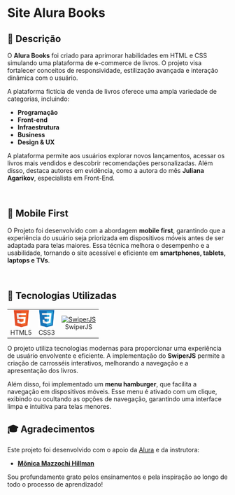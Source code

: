 # Site Alura Books

## 📌 Descrição

O **Alura Books** foi criado para aprimorar habilidades em HTML e CSS simulando uma plataforma de e-commerce de livros. O projeto visa fortalecer conceitos de responsividade, estilização avançada e interação dinâmica com o usuário.

A plataforma fictícia de venda de livros oferece uma ampla variedade de categorias, incluindo:

- **Programação**
- **Front-end**
- **Infraestrutura**
- **Business**
- **Design & UX**

A plataforma permite aos usuários explorar novos lançamentos, acessar os livros mais vendidos e descobrir recomendações personalizadas. Além disso, destaca autores em evidência, como a autora do mês **Juliana Agarikov**, especialista em Front-End.

<br>

## 📲 Mobile First

O Projeto foi desenvolvido com a abordagem **mobile first**, garantindo que a experiência do usuário seja priorizada em dispositivos móveis antes de ser adaptada para telas maiores. 
Essa técnica melhora o desempenho e a usabilidade, tornando o site acessível e eficiente em **smartphones, tablets, laptops e TVs**.


<br>


## 🚀 Tecnologias Utilizadas

<p align="left">
  <table>
    <tr>
      <td align="center">
        <a href="https://developer.mozilla.org/pt-BR/docs/Web/HTML" target="_blank">
          <img src="https://raw.githubusercontent.com/devicons/devicon/master/icons/html5/html5-original.svg" alt="HTML5" width="40" height="40"/>
        </a>
        <br>HTML5
      </td>
      <td align="center">
        <a href="https://developer.mozilla.org/pt-BR/docs/Web/CSS" target="_blank">
          <img src="https://raw.githubusercontent.com/devicons/devicon/master/icons/css3/css3-original.svg" alt="CSS3" width="40" height="40"/>
        </a>
        <br>CSS3
      <td align="center">
  <a href="https://swiperjs.com/" target="_blank">
    <img src="https://swiperjs.com/images/swiper-logo.svg" alt="SwiperJS" width="40" height="40"/>
  </a>
  <br>SwiperJS
</td>
    </tr>
  </table>
</p>

O projeto utiliza tecnologias modernas para proporcionar uma experiência de usuário envolvente e eficiente. A implementação do **SwiperJS** permite a criação de carrosséis interativos, melhorando a navegação e a apresentação dos livros.

Além disso, foi implementado um **menu hamburger**, que facilita a navegação em dispositivos móveis. Esse menu é ativado com um clique, exibindo ou ocultando as opções de navegação, garantindo uma interface limpa e intuitiva para telas menores.

## 🎓 Agradecimentos

Este projeto foi desenvolvido com o apoio da [Alura](https://www.alura.com.br) e da instrutora:

- **[Mônica Mazzochi Hillman](https://www.linkedin.com/in/monicamhillman/)**

Sou profundamente grato pelos ensinamentos e pela inspiração ao longo de todo o processo de aprendizado!

